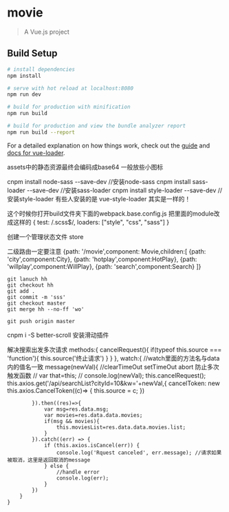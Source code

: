 # movie

> A Vue.js project

## Build Setup

``` bash
# install dependencies
npm install

# serve with hot reload at localhost:8080
npm run dev

# build for production with minification
npm run build

# build for production and view the bundle analyzer report
npm run build --report
```

For a detailed explanation on how things work, check out the [guide](http://vuejs-templates.github.io/webpack/) and [docs for vue-loader](http://vuejs.github.io/vue-loader).



assets中的静态资源最终会编码成base64  一般放些小图标

cnpm install node-sass --save-dev //安装node-sass 
cnpm install sass-loader --save-dev //安装sass-loader 
cnpm install style-loader --save-dev //安装style-loader 有些人安装的是 vue-style-loader 其实是一样的！

这个时候你打开build文件夹下面的webpack.base.config.js
把里面的module改成这样的
{ 
    test: /\.scss$/,
    loaders: ["style", "css", "sass"]
} 

创建一个管理状态文件  store

二级路由一定要注意
  {path: '/movie',component: Movie,children:[
      {path: 'city',component:City},
      {path: 'hotplay',component:HotPlay},
      {path: 'willplay',component:WillPlay},
      {path: 'search',component:Search}
    ]}


    git lanuch hh
    git checkout hh
    git add .
    git commit -m 'sss'
    git checkout master
    git merge hh --no-ff 'wo'

    git push origin master
cnpm i -S better-scroll  安装滑动插件


解决搜索出发多次请求
 methods:{
        cancelRequest(){
            if(typeof this.source === 'function'){
                this.source('终止请求')
            }
        }
    },
    watch:{
        //watch里面的方法名与data内的值名一致
        message(newVal){
            //clearTimeOut  setTimeOut  abort  防止多次触发函数
                // var that=this;
            // console.log(newVal);
            this.cancelRequest();
            this.axios.get('/api/searchList?cityId=10&kw='+newVal,{
                 cancelToken: new this.axios.CancelToken((c)=> {
                    this.source = c;
                })
            
            }).then((res)=>{
                var msg=res.data.msg;
                var movies=res.data.data.movies;
                if(msg && movies){
                    this.moviesList=res.data.data.movies.list;
                }
            }).catch((err) => {
                if (this.axios.isCancel(err)) {
                    console.log('Rquest canceled', err.message); //请求如果被取消，这里是返回取消的message
                } else {
                    //handle error
                    console.log(err);
                }
            })
        }
    }